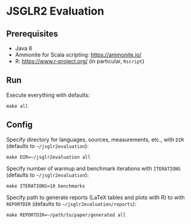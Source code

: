 # JSGLR2 Evaluation

## Prerequisites

 - Java 8
 - Ammonite for Scala scripting: https://ammonite.io/
 - R: https://www.r-project.org/ (in particular, `Rscript`)

## Run

Execute everything with defaults:

```
make all
```

## Config

Specify directory for languages, sources, measurements, etc., with `DIR` (defaults to `~/jsglr2evaluation`):

```
make DIR=~/jsglr2evaluation all
```

Specify number of warmup and benchmark iterations with `ITERATIONS` (defaults to `~/jsglr2evaluation`):

```
make ITERATIONS=10 benchmarks
```

Specify path to generate reports (LaTeX tables and plots with R) to with `REPORTDIR` (defaults to `~/jsglr2evaluation/reports`):

```
make REPORTDIR=~/path/to/paper/generated all
```
